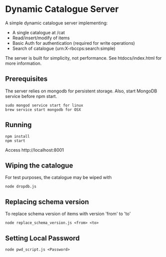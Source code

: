 Dynamic Catalogue Server
========================

A simple dynamic catalogue server implementing:

 * A single catalogue at /cat
 * Read/insert/modify of items
 * Basic Auth for authentication (required for write operations)
 * Search of catalogue (urn:X-rbccps:search:simple)

The server is built for simplicity, not performance.
See htdocs/index.html for more information.

Prerequisites
-------------

The server relies on mongodb for persistent storage.
Also, start MongoDB service before npm start.

	sudo mongod service start for linux
	brew service start mongodb for OSX

Running
-------

    npm install
    npm start

Access http://localhost:8001


Wiping the catalogue
--------------------

For test purposes, the catalogue may be wiped with

    node dropdb.js

Replacing schema version
------------------------

To replace schema version of items with version 'from' to 'to'

	node replace_schema_version.js <from> <to>

Setting Local Password
----------------------

	node pwd_script.js <Password>

